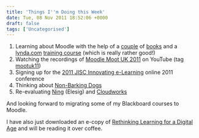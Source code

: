 ```yaml
---
title: 'Things I''m Doing this Week'
date: Tue, 08 Nov 2011 18:52:06 +0000
draft: false
tags: ['Uncategorised']
---
```


1.  Learning about Moodle with the help of a [couple](http://www.amazon.co.uk/gp/product/1849515263) of [books](http://www.amazon.co.uk/Moodle-2-0-First-Look-Cooch/dp/1849511942/ref=pd_sim_b_2) and a [lynda.com](http://lynda.com) [training course](http://www.amazon.co.uk/gp/product/1596715553) (which is really rather good!)
2.  Watching the recordings of [Moodle Moot UK 2011](http://mootuk11.org.uk/) on YouTube (tag [mootuk11](http://www.youtube.com/results?search_query=MOOTUK11&search=tag))
3.  Signing up for the [2011 JISC Innovating e-Learning](http://www.jisc.ac.uk/elpconference11) online 2011 conference
4.  Thinking about [Non-Barking Dogs](http://www.youtube.com/watch?v=2pd5hCgUwoc)
5.  Re-evaluating [Ning](http://elesig.ning.com/) (Elesig) and [Cloudworks](http://cloudworks.ac.uk/)

And looking forward to migrating some of my Blackboard courses to Moodle.

I have also just downloaded an e-copy of [Rethinking Learning for a Digital Age](http://www.amazon.co.uk/gp/product/B003TXRVLG/ref=docs-os-doi_0) and will be reading it over coffee.